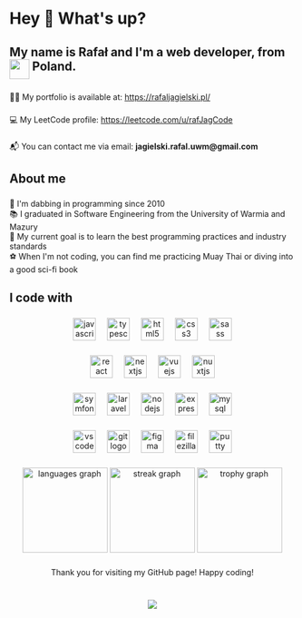 <h1 align="left">Hey 👋 What's up?</h1>

###

<h2 align="left">My name is Rafał and I'm a web developer, from <img src="https://github.com/rafJagCode/tech_icons/blob/main/poland-flag.png?raw=true" width="35" height="35" align="top"/> Poland.</h2>

###

<p align="left">👨‍💻 My portfolio is available at: <a href="https://rafaljagielski.pl/">https://rafaljagielski.pl/</a></p>

###

<p align="left">💻 My LeetCode profile: <a href="https://leetcode.com/u/rafJagCode">https://leetcode.com/u/rafJagCode</a></p>

###

<p align="left">📬 You can contact me via email: <strong>jagielski.rafal.uwm@gmail.com</strong></p>

###

<h2 align="left">About me</h2>

###

<p align="left">📅 I'm dabbing in programming since 2010<br>📚 I graduated in Software Engineering from the University of Warmia and Mazury<br>🎯 My current goal is to learn the best programming practices and industry standards<br>⚽ When I'm not coding, you can find me practicing Muay Thai or diving into a good sci-fi book</p>

###

<h2 align="left">I code with</h2>

###

<div align="center">
  <img src="https://cdn.jsdelivr.net/gh/devicons/devicon/icons/javascript/javascript-original.svg" height="40" alt="javascript logo"  />
  <img width="12" />
  <img src="https://cdn.jsdelivr.net/gh/devicons/devicon/icons/typescript/typescript-original.svg" height="40" alt="typescript logo"  />
  <img width="12" />
  <img src="https://cdn.jsdelivr.net/gh/devicons/devicon/icons/html5/html5-original.svg" height="40" alt="html5 logo"  />
  <img width="12" />
  <img src="https://cdn.jsdelivr.net/gh/devicons/devicon/icons/css3/css3-original.svg" height="40" alt="css3 logo"  />
  <img width="12" />
  <img src="https://cdn.jsdelivr.net/gh/devicons/devicon/icons/sass/sass-original.svg" height="40" alt="sass logo"  />
</div>

###

<div align="center">
  <img src="https://cdn.jsdelivr.net/gh/devicons/devicon/icons/react/react-original.svg" height="40" alt="react logo"  />
  <img width="12" />
  <img src="https://cdn.jsdelivr.net/gh/devicons/devicon/icons/nextjs/nextjs-original.svg" height="40" alt="nextjs logo"  />
  <img width="12" />
  <img src="https://cdn.jsdelivr.net/gh/devicons/devicon/icons/vuejs/vuejs-original.svg" height="40" alt="vuejs logo"  />
  <img width="12" />
  <img src="https://cdn.jsdelivr.net/gh/devicons/devicon/icons/nuxtjs/nuxtjs-original.svg" height="40" alt="nuxtjs logo"  />
</div>

###

<div align="center">
  <img src="https://cdn.jsdelivr.net/gh/devicons/devicon/icons/symfony/symfony-original.svg" height="40" alt="symfony logo"  />
  <img width="12" />
  <img src="https://github.com/rafJagCode/tech_icons/blob/main/laravel.png?raw=true" height="40" alt="laravel logo"  />
  <img width="12" />
  <img src="https://cdn.jsdelivr.net/gh/devicons/devicon/icons/nodejs/nodejs-original.svg" height="40" alt="nodejs logo"  />
  <img width="12" />
  <img src="https://github.com/rafJagCode/tech_icons/blob/main/expressjs.png?raw=true" height="40" alt="express logo"  />
  <img width="12" />
  <img src="https://cdn.jsdelivr.net/gh/devicons/devicon/icons/mysql/mysql-original.svg" height="40" alt="mysql logo"  />
</div>

###

<div align="center">
  <img src="https://cdn.jsdelivr.net/gh/devicons/devicon/icons/vscode/vscode-original.svg" height="40" alt="vscode logo"  />
  <img width="12" />
  <img src="https://cdn.jsdelivr.net/gh/devicons/devicon/icons/git/git-original.svg" height="40" alt="git logo"  />
  <img width="12" />
  <img src="https://cdn.jsdelivr.net/gh/devicons/devicon/icons/figma/figma-original.svg" height="40" alt="figma logo"  />
  <img width="12" />
  <img src="https://cdn.jsdelivr.net/gh/devicons/devicon/icons/filezilla/filezilla-plain.svg" height="40" alt="filezilla logo"  />
  <img width="12" />
  <img src="https://cdn.jsdelivr.net/gh/devicons/devicon/icons/putty/putty-original.svg" height="40" alt="putty logo"  />
</div>

###

<div align="center">
  <img src="https://github-readme-stats.vercel.app/api/top-langs?username=rafJagCode&locale=en&hide_title=true&layout=compact&card_width=320&langs_count=5&theme=dracula&hide_border=true&order=2" height="150" alt="languages graph"  />
  <img src="https://streak-stats.demolab.com?user=rafJagCode&locale=en&mode=daily&theme=dracula&hide_border=true&border_radius=5&order=3" height="150" alt="streak graph"  />
  <img src="https://github-profile-trophy.vercel.app?username=rafJagCode&theme=dracula&column=-1&row=1&margin-w=8&margin-h=8&no-bg=true&no-frame=true&order=4&title=MultiLanguage,Commits,Experience,Repositories" height="150" alt="trophy graph"  />
</div>

###

<p align="center">Thank you for visiting my GitHub page! Happy coding!</p>

###

<br clear="both">

<div align="center">
  <img src="https://profile-counter.glitch.me/rafJagCode/count.svg?"  />
</div>

###
